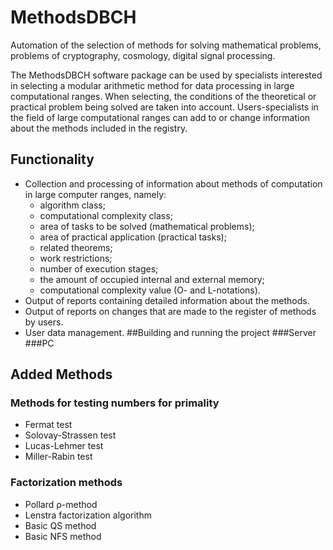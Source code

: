 # MethodsDBCH
Automation of the selection of methods for solving mathematical problems, problems of cryptography, cosmology, digital signal processing.

The MethodsDBCH software package can be used by specialists interested in selecting a modular arithmetic method for data processing in large computational ranges. When selecting, the conditions of the theoretical or practical problem being solved are taken into account. Users-specialists in the field of large computational ranges can add to or change information about the methods included in the registry.
## Functionality
- Сollection and processing of information about methods of computation in large computer ranges, namely:
  - algorithm class;
  - computational complexity class;
  - area of tasks to be solved (mathematical problems);
  - area of practical application (practical tasks);
  - related theorems;
  - work restrictions;
  - number of execution stages;
  - the amount of occupied internal and external memory;
  - computational complexity value (O- and L-notations).
- Output of reports containing detailed information about the methods.
- Output of reports on changes that are made to the register of methods by users.
- User data management.
##Building and running the project
###Server
###PC
## Added Methods
### Methods for testing numbers for primality
- Fermat test
- Solovay-Strassen test
- Lucas-Lehmer test
- Miller-Rabin test
### Factorization methods
- Pollard ρ-method
- Lenstra factorization algorithm
- Basic QS method
- Basic NFS method
